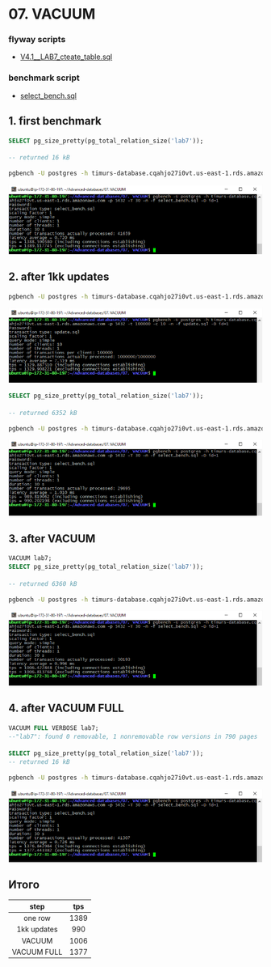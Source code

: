 # 07. VACUUM

### flyway scripts
+ [V4.1__LAB7_cteate_table.sql](../flyway-6.4.1/sql/V4.1__LAB7_cteate_table.sql)

### benchmark script
+ [select_bench.sql](select_bench.sql)

## 1. first benchmark
 
 ```sql
SELECT pg_size_pretty(pg_total_relation_size('lab7')); 

-- returned 16 kB
```

```bash
pgbench -U postgres -h timurs-database.cqahjo27i0vt.us-east-1.rds.amazonaws.com -p 5432 -T 30 -n -f select_bench.sql -D id=1
```
![](images/1.png)

## 2. after 1kk updates

```bash
pgbench -U postgres -h timurs-database.cqahjo27i0vt.us-east-1.rds.amazonaws.com -p 5432 -t 100000 -c 10 -n -f update.sql -D id=1
```

![](images/2.png)

 ```sql
SELECT pg_size_pretty(pg_total_relation_size('lab7')); 

-- returned 6352 kB
```

```bash
pgbench -U postgres -h timurs-database.cqahjo27i0vt.us-east-1.rds.amazonaws.com -p 5432 -T 30 -n -f select_bench.sql -D id=1
```
![](images/3.png)


## 3. after VACUUM

 ```sql
VACUUM lab7;
SELECT pg_size_pretty(pg_total_relation_size('lab7')); 

-- returned 6360 kB
```

```bash
pgbench -U postgres -h timurs-database.cqahjo27i0vt.us-east-1.rds.amazonaws.com -p 5432 -T 30 -n -f select_bench.sql -D id=1
```

![](images/4.png)


## 4. after VACUUM FULL

 ```sql
VACUUM FULL VERBOSE lab7;
--"lab7": found 0 removable, 1 nonremovable row versions in 790 pages

SELECT pg_size_pretty(pg_total_relation_size('lab7')); 
-- returned 16 kB
```

```bash
pgbench -U postgres -h timurs-database.cqahjo27i0vt.us-east-1.rds.amazonaws.com -p 5432 -T 30 -n -f select_bench.sql -D id=1
```

![](images/5.png)

## Итого

| step | tps |
|:---:|:---:|
| one row | 1389 |
| 1kk updates | 990 |
| VACUUM | 1006 |
| VACUUM FULL | 1377 |

